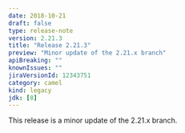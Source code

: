 ```yaml
---
date: 2018-10-21
draft: false 
type: release-note
version: 2.21.3
title: "Release 2.21.3"
preview: "Minor update of the 2.21.x branch"
apiBreaking: ""
knownIssues: ""
jiraVersionId: 12343751
category: camel
kind: legacy
jdk: [8]
---
```


This release is a minor update of the 2.21.x branch.
